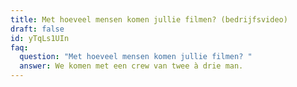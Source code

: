 ```yaml
---
title: Met hoeveel mensen komen jullie filmen? (bedrijfsvideo)
draft: false
id: yTqLs1UIn
faq:
  question: "Met hoeveel mensen komen jullie filmen? "
  answer: We komen met een crew van twee à drie man.
---
```

